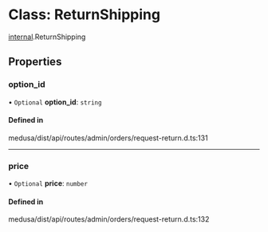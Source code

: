 # Class: ReturnShipping

[internal](../modules/internal-14.md).ReturnShipping

## Properties

### option\_id

• `Optional` **option\_id**: `string`

#### Defined in

medusa/dist/api/routes/admin/orders/request-return.d.ts:131

___

### price

• `Optional` **price**: `number`

#### Defined in

medusa/dist/api/routes/admin/orders/request-return.d.ts:132
